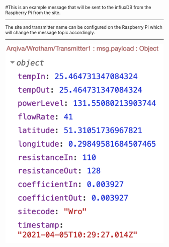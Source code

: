 #This is an example message that will be sent to the influxDB from the Raspberry Pi from the site.

---

The site and transmitter name can be configured on the Raspberry Pi which will change the message topic accordingly.

---

![example message image](example_message.png)
